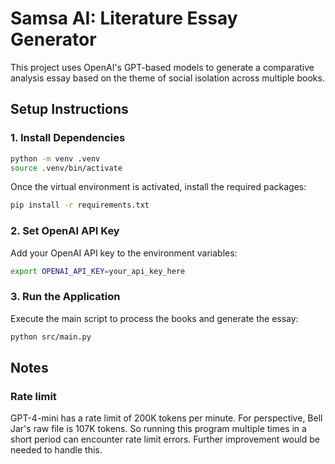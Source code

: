 
# **Samsa AI: Literature Essay Generator**

This project uses OpenAI's GPT-based models to generate a comparative analysis essay based on the theme of social isolation across multiple books.

## Setup Instructions

### 1. Install Dependencies

```bash
python -m venv .venv
source .venv/bin/activate
```

Once the virtual environment is activated, install the required packages:

```bash
pip install -r requirements.txt
```

### 2. Set OpenAI API Key
Add your OpenAI API key to the environment variables:

```bash
export OPENAI_API_KEY=your_api_key_here
```

### 3. Run the Application
Execute the main script to process the books and generate the essay:

```bash
python src/main.py
```

## Notes
### Rate limit
GPT-4-mini has a rate limit of 200K tokens per minute. For perspective, Bell Jar's raw file is 107K tokens. So running this program multiple times in a short period can encounter rate limit errors. Further improvement would be needed to handle this.
